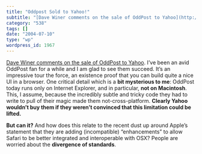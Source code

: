 ```yaml
---
title: "Oddpost Sold to Yahoo!"
subtitle: "[Dave Winer comments on the sale of OddPost to Yahoo](http://archive.scripting.com/2004/07/09). I’ve..."
category: "538"
tags: []
date: "2004-07-10"
type: "wp"
wordpress_id: 1967
---
```

[Dave Winer comments on the sale of OddPost to Yahoo](http://archive.scripting.com/2004/07/09). I’ve been an avid OddPost fan for a while and I am glad to see them succeed. It’s an impressive tour the force, an existence proof that you can build quite a nice UI in a browser.
One critical detail which is a **bit mysterious to me**: OddPost today runs only on Internet Explorer, and in particular, **not on Macintosh**. This, I assume, because the incredibly subtle and tricky code they had to write to pull of their magic made them not-cross-platform. **Clearly Yahoo wouldn’t buy them if they weren’t convinced that this limitation could be lifted.**

**But can it?** And how does this relate to the recent dust up around Apple’s statement that they are adding (incompatible) “enhancements” to allow Safari to be better integrated and interoperable with OSX? People are worried about the **divergence of standards**.